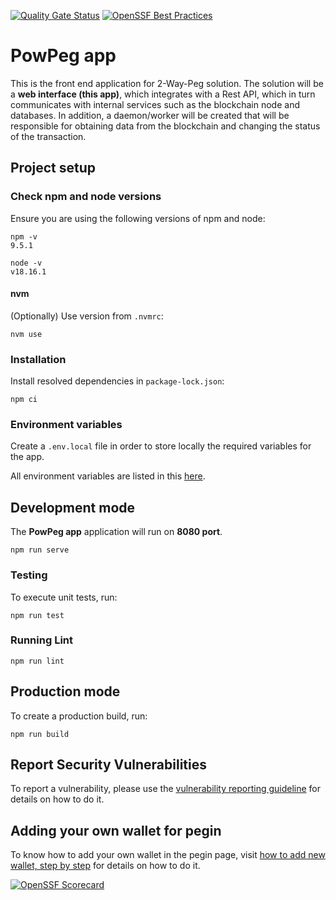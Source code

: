 [![Quality Gate Status](https://sonarcloud.io/api/project_badges/measure?project=rsksmart_2wp-app&metric=alert_status)](https://sonarcloud.io/summary/new_code?id=rsksmart_2wp-app)
[![OpenSSF Best Practices](https://www.bestpractices.dev/projects/9697/badge)](https://www.bestpractices.dev/projects/9697)

# PowPeg app
This is the front end application for 2-Way-Peg solution.
The solution will be a **web interface (this app)**, which integrates with a Rest API, which in turn communicates with internal services such as the blockchain node and databases. In addition, a daemon/worker will be created that will be responsible for obtaining data from the blockchain and changing the status of the transaction.

## Project setup

### Check npm and node versions
Ensure you are using the following versions of npm and node:
```
npm -v
9.5.1
```
```
node -v
v18.16.1
```
#### nvm
(Optionally) Use version from `.nvmrc`:
```
nvm use
```
### Installation
Install resolved dependencies in `package-lock.json`:
```
npm ci
```
### Environment variables
Create a `.env.local` file in order to store locally the required variables for the app.

All environment variables are listed in this [here](./ENV_VARIABLES.md).

## Development mode
The **PowPeg app** application will run on **8080 port**.

```
npm run serve
```

### Testing
To execute unit tests, run:
```
npm run test
```

### Running Lint
```
npm run lint 
```

## Production mode
To create a production build, run:
```
npm run build
```

## Report Security Vulnerabilities

To report a vulnerability, please use the [vulnerability reporting guideline](./SECURITY.md) for details on how to do it.

## Adding your own wallet for pegin

To know how to add your own wallet in the pegin page, visit [how to add new wallet, step by step](./WALLET.md) for details on how to do it.

[![OpenSSF Scorecard](https://api.scorecard.dev/projects/github.com/rsksmart/2wp-app/badge)](https://scorecard.dev/viewer/?uri=github.com/rsksmart/2wp-app)